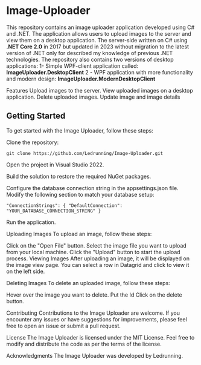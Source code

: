 # Image-Uploader 

This repository contains an image uploader application developed using C# and .NET.
The application allows users to upload images to the server and view them on a desktop application. 
The server-side written on C# using **.NET Core 2.0** in 
2017 but updated in 2023 without migration to the latest version of .NET only for described my knowledge of previous .NET technologies.
The repository also contains two versions of desktop applications:
1- Simple WPF-client application called: **ImageUploader.DesktopClient**
2 - WPF application with more functionality and modern design: **ImageUploader.ModernDesktopClient**

Features
Upload images to the server.
View uploaded images on a desktop application.
Delete uploaded images.
Update image and image details 

## Getting Started
To get started with the Image Uploader, follow these steps:

Clone the repository:

`git clone https://github.com/Ledrunning/Image-Uploader.git`

Open the project in Visual Studio 2022.

Build the solution to restore the required NuGet packages.

Configure the database connection string in the appsettings.json file. Modify the following section to match your database setup:

`"ConnectionStrings": {
  "DefaultConnection": "YOUR_DATABASE_CONNECTION_STRING"
}`

Run the application.

Uploading Images
To upload an image, follow these steps:

Click on the "Open File" button.
Select the image file you want to upload from your local machine.
Click the "Upload" button to start the upload process.
Viewing Images
After uploading an image, it will be displayed on the image view page. You can select a row in Datagrid and click to view it on the left side.

Deleting Images
To delete an uploaded image, follow these steps:

Hover over the image you want to delete.
Put the Id
Click on the delete button.

Contributing
Contributions to the Image Uploader are welcome. If you encounter any issues or have suggestions for improvements, please feel free to open an issue or submit a pull request.

License
The Image Uploader is licensed under the MIT License. Feel free to modify and distribute the code as per the terms of the license.

Acknowledgments
The Image Uploader was developed by Ledrunning. 
